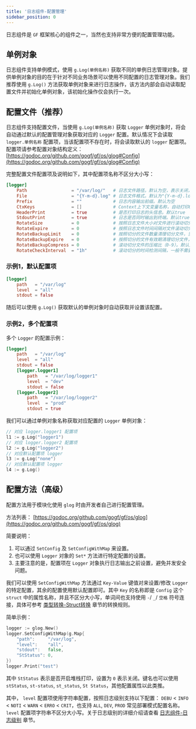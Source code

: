 ```yaml
---
title: '日志组件-配置管理'
sidebar_position: 0
---
```


日志组件是 `GF` 框架核心的组件之一，当然也支持非常方便的配置管理功能。

## 单例对象

日志组件支持单例模式，使用 `g.Log(单例名称)` 获取不同的单例日志管理对象。提供单例对象的目的在于针对不同业务场景可以使用不同配置的日志管理对象。我们推荐使用 `g.Log()` 方法获取单例对象来进行日志操作，该方法内部会自动读取配置文件并初始化单例对象，该初始化操作仅会执行一次。

## 配置文件（推荐）

日志组件支持配置文件，当使用 `g.Log(单例名称)` 获取 `Logger` 单例对象时，将会自动通过默认的配置管理对象获取对应的 `Logger` 配置。默认情况下会读取 `logger.单例名称` 配置项，当该配置项不存在时，将会读取默认的 `logger` 配置项。配置项请参考配置对象结构定义： [https://godoc.org/github.com/gogf/gf/os/glog#Config](https://godoc.org/github.com/gogf/gf/os/glog#Config)

完整配置文件配置项及说明如下，其中配置项名称不区分大小写：

```  toml
[logger]
	Path                 = "/var/log/"   # 日志文件路径。默认为空，表示关闭，仅输出到终端
	File                 = "{Y-m-d}.log" # 日志文件格式。默认为"{Y-m-d}.log"
	Prefix               = ""            # 日志内容输出前缀。默认为空
	CtxKeys              = []            # Context上下文变量名称，自动打印Context的变量到日志中。默认为空
	HeaderPrint          = true          # 是否打印日志的头信息。默认true
	StdoutPrint          = true          # 日志是否同时输出到终端。默认true
	RotateSize           = 0             # 按照日志文件大小对文件进行滚动切分。默认为0，表示关闭滚动切分特性
	RotateExpire         = 0             # 按照日志文件时间间隔对文件滚动切分。默认为0，表示关闭滚动切分特性
	RotateBackupLimit    = 0             # 按照切分的文件数量清理切分文件，当滚动切分特性开启时有效。默认为0，表示不备份，切分则删除
	RotateBackupExpire   = 0             # 按照切分的文件有效期清理切分文件，当滚动切分特性开启时有效。默认为0，表示不备份，切分则删除
	RotateBackupCompress = 0             # 滚动切分文件的压缩比（0-9）。默认为0，表示不压缩
	RotateCheckInterval  = "1h"          # 滚动切分的时间检测间隔，一般不需要设置。默认为1小时

```

### 示例1，默认配置项

```  toml
[logger]
    path   = "/var/log"
    level  = "all"
    stdout = false

```

随后可以使用 `g.Log()` 获取默认的单例对象时自动获取并设置该配置。

### 示例2，多个配置项

多个 `Logger` 的配置示例：

```  toml
[logger]
    path   = "/var/log"
    level  = "all"
    stdout = false
    [logger.logger1]
        path   = "/var/log/logger1"
        level  = "dev"
        stdout = false
    [logger.logger2]
        path   = "/var/log/logger2"
        level  = "prod"
        stdout = true

```

我们可以通过单例对象名称获取对应配置的 `Logger` 单例对象：

```  go
// 对应 logger.logger1 配置项
l1 := g.Log("logger1")
// 对应 logger.logger2 配置项
l2 := g.Log("logger2")
// 对应默认配置项 logger
l3 := g.Log("none")
// 对应默认配置项 logger
l4 := g.Log()

```

## 配置方法（高级）

配置方法用于模块化使用 `glog` 时由开发者自己进行配置管理。

方法列表： [https://godoc.org/github.com/gogf/gf/os/glog](https://godoc.org/github.com/gogf/gf/os/glog)

简要说明：

1. 可以通过 `SetConfig` 及 `SetConfigWithMap` 来设置。
2. 也可以使用 `Logger` 对象的 `Set*` 方法进行特定配置的设置。
3. 主要注意的是，配置项在 `Logger` 对象执行日志输出之前设置，避免并发安全问题。

我们可以使用 `SetConfigWithMap` 方法通过 `Key-Value` 键值对来设置/修改 `Logger` 的特定配置，其余的配置使用默认配置即可。其中 `Key` 的名称即是 `Config` 这个 `struct` 中的属性名称，并且不区分大小写，单词间也支持使用 `-`/ `_`/ `空格` 符号连接，具体可参考 [类型转换-Struct转换](output/goframe-v1.14-md/核心组件/类型转换/类型转换-Struct转换) 章节的转换规则。

简单示例：

```  go
logger := glog.New()
logger.SetConfigWithMap(g.Map{
    "path":     "/var/log",
    "level":    "all",
    "stdout":   false,
    "StStatus": 0,
})
logger.Print("test")

```

其中 `StStatus` 表示是否开启堆栈打印，设置为 `0` 表示关闭。键名也可以使用 `stStatus`, `st-status`, `st_status`, `St Status`，其他配置属性以此类推。

其中， `level` 配置项使用字符串配置，按照日志级别支持以下配置： `DEBU` < `INFO` < `NOTI` < `WARN` < `ERRO` < `CRIT`，也支持 `ALL`, `DEV`, `PROD` 常见部署模式配置名称。 `level` 配置项字符串不区分大小写。关于日志级别的详细介绍请查看 [日志组件-日志级别](output/goframe-v1.14-md/核心组件/日志组件/日志组件-日志级别) 章节。